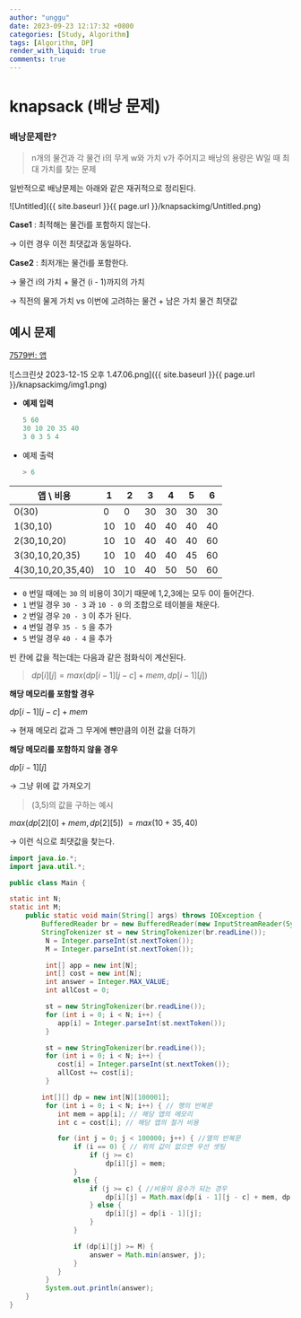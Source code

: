 ```yaml
---
author: "unggu"
date: 2023-09-23 12:17:32 +0800
categories: [Study, Algorithm]
tags: [Algorithm, DP]
render_with_liquid: true
comments: true
---
```

# knapsack (배낭 문제)

### 배낭문제란?

> n개의 물건과 각 물건 i의 무게 w와 가치 v가 주어지고 배낭의 용량은 W일 때 최대 가치를 찾는 문제

일반적으로 배낭문제는 아래와 같은 재귀적으로 정리된다.

![Untitled]({{ site.baseurl }}{{ page.url }}/knapsackimg/Untitled.png)

**Case1** : 최적해는 물건i를 포함하지 않는다.

→ 이런 경우 이전 최댓값과 동일하다.

**Case2** : 최저개는 물건i를 포함한다.

→ 물건 i의 가치 + 물건 (i - 1)까지의 가치

→ 직전의 물게 가치 vs 이번에 고려하는 물건 + 남은 가치 물건 최댓값

## 예시 문제

[7579번: 앱](https://www.acmicpc.net/problem/7579)

![스크린샷 2023-12-15 오후 1.47.06.png]({{ site.baseurl }}{{ page.url }}/knapsackimg/img1.png)

- **예제 입력**
  ```jsx
  5 60
  30 10 20 35 40
  3 0 3 5 4
  ```
- 예제 출력
  ```jsx
  > 6
  ```

| 앱 \ 비용         | 1   | 2   | 3   | 4   | 5   | 6   |
| ----------------- | --- | --- | --- | --- | --- | --- |
| 0(30)             | 0   | 0   | 30  | 30  | 30  | 30  |
| 1(30,10)          | 10  | 10  | 40  | 40  | 40  | 40  |
| 2(30,10,20)       | 10  | 10  | 40  | 40  | 40  | 60  |
| 3(30,10,20,35)    | 10  | 10  | 40  | 40  | 45  | 60  |
| 4(30,10,20,35,40) | 10  | 10  | 40  | 50  | 50  | 60  |

- `0` 번일 때에는 `30` 의 비용이 3이기 때문에 1,2,3에는 모두 0이 들어간다.
- `1` 번일 경우 `30 - 3` 과 `10 - 0` 의 조합으로 테이블을 채운다.
- `2` 번일 경우 `20 - 3` 이 추가 된다.
- `4` 번일 경우 `35 - 5` 을 추가
- `5` 번일 경우 `40 - 4` 을 추가

빈 칸에 값을 적는데는 다음과 같은 점화식이 계산된다.

> $dp[i][j]=max(dp[i-1][j-c]+mem, dp[i-1][j])$

**해당 메모리를 포함할 경우**

$dp[i-1][j-c]+mem$

→ 현재 메모리 값과 그 무게에 뺸만큼의 이전 값을 더하기

**해당 메모리를 포함하지 않을 경우**

$dp[i-1][j]$

→ 그냥 위에 값 가져오기

> (3,5)의 값을 구하는 예시

$max(dp[2][0] + mem, dp[2][5])$ $= max(10 + 35, 40)$

→ 이런 식으로 최댓값을 찾는다.

```java
import java.io.*;
import java.util.*;

public class Main {

static int N;
static int M;
    public static void main(String[] args) throws IOException {
        BufferedReader br = new BufferedReader(new InputStreamReader(System.in));
        StringTokenizer st = new StringTokenizer(br.readLine());
         N = Integer.parseInt(st.nextToken());
         M = Integer.parseInt(st.nextToken());

         int[] app = new int[N];
         int[] cost = new int[N];
         int answer = Integer.MAX_VALUE;
         int allCost = 0;

         st = new StringTokenizer(br.readLine());
         for (int i = 0; i < N; i++) {
            app[i] = Integer.parseInt(st.nextToken());
         }

         st = new StringTokenizer(br.readLine());
         for (int i = 0; i < N; i++) {
            cost[i] = Integer.parseInt(st.nextToken());
            allCost += cost[i];
         }

        int[][] dp = new int[N][100001];
         for (int i = 0; i < N; i++) { // 행의 반복문
            int mem = app[i]; // 해당 앱의 메모리
            int c = cost[i]; // 해당 앱의 철거 비용

            for (int j = 0; j < 100000; j++) { //열의 반복문
                if (i == 0) { // 위의 값이 없으면 우선 셋팅
                    if (j >= c)
                        dp[i][j] = mem;
                }
                else {
                    if (j >= c) { //비용이 음수가 되는 경우
                        dp[i][j] = Math.max(dp[i - 1][j - c] + mem, dp[i - 1][j]);
                    } else {
                        dp[i][j] = dp[i - 1][j];
                    }
                }

                if (dp[i][j] >= M) {
                    answer = Math.min(answer, j);
                }
            }
         }
         System.out.println(answer);
    }
}
```

##
